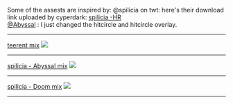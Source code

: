 Some of the assests are inspired by:
@spilicia on twt: here's their download link uploaded by cyperdark: <a href="osuck.link/s-4006?v=0"> spilicia -HR </a><br>
<a href="https://x.com/abibsal?lang=en"> @Abyssal</a> : I just changed the hitcircle and hitcircle overlay.
<hr>
<a href="https://github.com/teerentt/skinhub/raw/refs/heads/main/players/teerent/teerent%20mix.osk">teerent mix</a>
<img src="https://i.imgur.com/6E23r4b.jpeg"/><hr>
<a href="raw/refs/heads/main/players/teerent/spilicia%20-%20HR-%20Abyssal.osk">spilicia - Abyssal mix</a>
<img src="https://i.imgur.com/3U91rJr.jpeg"/><hr>
<a href="https://raw.githubusercontent.com/teerentt/skinhub/main/players/teerent/spilicia%20-%20HR-%20Abyssal.osk">spilicia - Doom mix</a>
<img src="https://i.imgur.com/QKKGyfQ.jpeg"/><hr>
